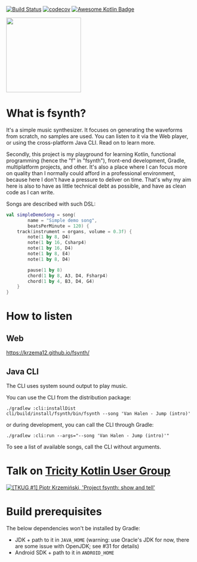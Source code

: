 [![Build Status](https://circleci.com/gh/krzema12/fsynth.svg?style=svg)](https://app.circleci.com/pipelines/github/krzema12/fsynth) [![codecov](https://codecov.io/gh/krzema12/fsynth/branch/master/graph/badge.svg)](https://codecov.io/gh/krzema12/fsynth) [![Awesome Kotlin Badge](https://kotlin.link/awesome-kotlin.svg)](https://github.com/KotlinBy/awesome-kotlin)

<img src="https://raw.githubusercontent.com/krzema12/fsynth/master/web/src/main/resources/Logo.svg" width="200" height="200" />

# What is fsynth? 

It's a simple music synthesizer. It focuses on generating the waveforms from scratch, no samples are used. You can listen to it via the Web player, or using the cross-platform Java CLI. Read on to learn more.

Secondly, this project is my playground for learning Kotlin, functional programming (hence the "f" in "fsynth"), front-end development, Gradle, multiplatform projects, and other. It's also a place where I can focus more on quality than I normally could afford in a professional environment, because here I don't have a pressure to deliver on time. That's why my aim here is also to have as little technical debt as possible, and have as clean code as I can write.

Songs are described with such DSL:

```kotlin
val simpleDemoSong = song(
        name = "Simple demo song",
        beatsPerMinute = 120) {
    track(instrument = organs, volume = 0.3f) {
        note(1 by 8, D4)
        note(1 by 16, Csharp4)
        note(1 by 16, D4)
        note(1 by 8, E4)
        note(1 by 8, D4)

        pause(1 by 8)
        chord(1 by 8, A3, D4, Fsharp4)
        chord(1 by 4, B3, D4, G4)
    }
}
```

# How to listen

## Web

https://krzema12.github.io/fsynth/

## Java CLI

The CLI uses system sound output to play music.

You can use the CLI from the distribution package:

```
./gradlew :cli:installDist
cli/build/install/fsynth/bin/fsynth --song 'Van Halen - Jump (intro)'
```

or during development, you can call the CLI through Gradle:

```
./gradlew :cli:run --args="--song 'Van Halen - Jump (intro)'"
```

To see a list of available songs, call the CLI without arguments. 

# Talk on [Tricity Kotlin User Group](https://www.facebook.com/groups/tricity.kotlin.user.group)

[![[TKUG #1] Piotr Krzemiński, 'Project fsynth: show and tell'](http://img.youtube.com/vi/mQEIn7Eqsio/0.jpg)](http://www.youtube.com/watch?v=mQEIn7Eqsio "[TKUG #1] Piotr Krzemiński, 'Project fsynth: show and tell'")

# Build prerequisites

The below dependencies won't be installed by Gradle:

* JDK + path to it in `JAVA_HOME`
  (warning: use Oracle's JDK for now, there are some issue with OpenJDK; see #31 for details)
* Android SDK + path to it in `ANDROID_HOME`
